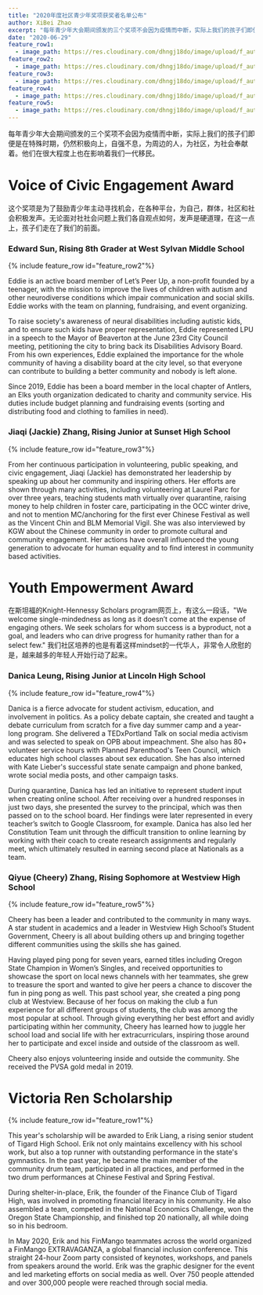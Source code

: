 ```yaml
---
title: "2020年度社区青少年奖项获奖者名单公布"
author: XiBei Zhao
excerpt: "每年青少年大会期间颁发的三个奖项不会因为疫情而中断，实际上我们的孩子们即便是在特殊时期，仍然积极向上，自强不息，为周边的人，为社区，为社会奉献着。他们在很大程度上也在影响着我们一代移民。"
date: "2020-06-29"
feature_row1:
  - image_path: https://res.cloudinary.com/dhngj18do/image/upload/f_auto,q_auto/v1/images/activities/erik_liang
feature_row2:
  - image_path: https://res.cloudinary.com/dhngj18do/image/upload/f_auto,q_auto/v1/images/activities/edward_sun
feature_row3:
  - image_path: https://res.cloudinary.com/dhngj18do/image/upload/f_auto,q_auto/v1/images/activities/jackie_zhang
feature_row4:
  - image_path: https://res.cloudinary.com/dhngj18do/image/upload/f_auto,q_auto/v1/images/activities/danica_leung
feature_row5:
  - image_path: https://res.cloudinary.com/dhngj18do/image/upload/f_auto,q_auto/v1/images/activities/cheery_zhang
---
```


每年青少年大会期间颁发的三个奖项不会因为疫情而中断，实际上我们的孩子们即便是在特殊时期，仍然积极向上，自强不息，为周边的人，为社区，为社会奉献着。他们在很大程度上也在影响着我们一代移民。

# Voice of Civic Engagement Award

这个奖项是为了鼓励青少年主动寻找机会，在各种平台，为自己，群体，社区和社会积极发声。无论面对社社会问题上我们各自观点如何，发声是硬道理，在这一点上，孩子们走在了我们的前面。

### Edward Sun, Rising 8th Grader at West Sylvan Middle School

{% include feature_row id="feature_row2"%}

Eddie is an active board member of Let’s Peer Up, a non-profit founded by a teenager, with the mission to improve the lives of children with autism and other neurodiverse conditions which impair communication and social skills.  Eddie works with the team on planning, fundraising, and event organizing.

To raise society's awareness of neural disabilities including autistic kids, and to ensure such kids have proper representation, Eddie represented LPU in a speech to the Mayor of Beaverton at the June 23rd City Council meeting, petitioning the city to bring back its Disabilities Advisory Board.  From his own experiences, Eddie explained the importance for the whole community of having a disability board at the city level, so that everyone can contribute to building a better community and nobody is left alone.

Since 2019, Eddie has been a board member in the local chapter of Antlers, an Elks youth organization dedicated to charity and community service. His duties include budget planning and fundraising events (sorting and distributing food and clothing to families in need).

### Jiaqi (Jackie) Zhang, Rising Junior at Sunset High School

{% include feature_row id="feature_row3"%}

From her continuous participation in volunteering, public speaking, and civic engagement, Jiaqi (Jackie) has demonstrated her leadership by speaking up about her community and inspiring others. Her efforts are shown through many activities, including volunteering at Laurel Parc for over three years, teaching students math virtually over quarantine, raising money to help children in foster care, participating in the OCC winter drive, and not to mention MC/anchoring for the first ever Chinese Festival as well as the Vincent Chin and BLM Memorial Vigil. She was also interviewed by KGW about the Chinese community in order to promote cultural and community engagement. Her actions have overall influenced the young generation to advocate for human equality and to find interest in community based activities.

# Youth Empowerment Award

在斯坦福的Knight-Hennessy Scholars program网页上，有这么一段话，"We welcome single-mindedness as long as it doesn’t come at the expense of engaging others. We seek scholars for whom success is a byproduct, not a goal, and leaders who can drive progress for humanity rather than for a select few." 我们社区培养的也是有着这样mindset的一代华人，非常令人欣慰的是，越来越多的年轻人开始行动了起来。

### Danica Leung, Rising Junior at Lincoln High School

{% include feature_row id="feature_row4"%}

Danica is a fierce advocate for student activism, education, and involvement in politics. As a policy debate captain, she created and taught a debate curriculum from scratch for a five day summer camp and a year-long program. She delivered a TEDxPortland Talk on social media activism and was selected to speak on OPB about impeachment. She also has 80+ volunteer service hours with Planned Parenthood's Teen Council, which educates high school classes about sex education. She has also interned with Kate Lieber's successful state senate campaign and phone banked, wrote social media posts, and other campaign tasks.

During quarantine, Danica has led an initiative to represent student input when creating online school. After receiving over a hundred responses in just two days, she presented the survey to the principal, which was then passed on to the school board. Her findings were later represented in every teacher’s switch to Google Classroom, for example. Danica has also led her Constitution Team unit through the difficult transition to online learning by working with their coach to create research assignments and regularly meet, which ultimately resulted in earning second place at Nationals as a team.

### Qiyue (Cheery) Zhang, Rising Sophomore at Westview High School

{% include feature_row id="feature_row5"%}

Cheery has been a leader and contributed to the community in many ways. A star student in academics and a leader in Westview High School’s Student Government, Cheery is all about building others up and bringing together different communities using the skills she has gained.

Having played ping pong for seven years, earned titles including Oregon State Champion in Women’s Singles, and received opportunities to showcase the sport on local news channels with her teammates, she grew to treasure the sport and wanted to give her peers a chance to discover the fun in ping pong as well. This past school year, she created a ping pong club at Westview. Because of her focus on making the club a fun experience for all different groups of students, the club was among the most popular at school. Through giving everything her best effort and avidly participating within her community, Cheery has learned how to juggle her school load and social life with her extracurriculars, inspiring those around her to participate and excel inside and outside of the classroom as well.

Cheery also enjoys volunteering inside and outside the community. She received the PVSA gold medal in 2019.

# Victoria Ren Scholarship

{% include feature_row id="feature_row1"%}

This year's scholarship will be awarded to Erik Liang, a rising senior student of Tigard High School. Erik not only maintains excellency with his school work, but also a top runner with outstanding performance in the state's gymnastics. In the past year, he became the main member of the community drum team, participated in all practices, and performed in the two drum performances at Chinese Festival and Spring Festival.

During shelter-in-place, Erik, the founder of the Finance Club of Tigard High, was involved in promoting financial literacy in his community. He also assembled a team, competed in the National Economics Challenge, won the Oregon State Championship, and finished top 20 nationally, all while doing so in his bedroom.

In May 2020, Erik and his FinMango teammates across the world organized a FinMango EXTRAVAGANZA, a global financial inclusion conference. This straight 24-hour Zoom party consisted of keynotes, workshops, and panels from speakers around the world. Erik was the graphic designer for the event and led marketing efforts on social media as well. Over 750 people attended and over 300,000 people were reached through social media.
